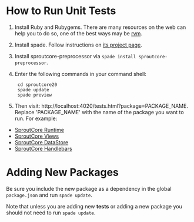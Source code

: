 # How to Run Unit Tests

1. Install Ruby and Rubygems. There are many resources on the web can help you to do so, one of the best ways may be [rvm](http://rvm.beginrescueend.com/).

2. Install spade. Follow instructions on [its project page](http://github.com/strobecorp/spade).

3. Install sproutcore-preprocessor via `spade install sproutcore-preprocessor`.

3. Enter the following commands in your command shell:

        cd sproutcore20
        spade update
        spade preview
    
4. Then visit: http://localhost:4020/tests.html?package=PACKAGE_NAME.  Replace 'PACKAGE_NAME' with the name of the package you want to run.  For example:

  * [SproutCore Runtime](http://localhost:4020/tests.html?package=sproutcore-runtime)
  * [SproutCore Views](http://localhost:4020/tests.html?package=sproutcore-views)
  * [SproutCore DataStore](http://localhost:4020/tests.html?package=sproutcore-datastore)
  * [SproutCore Handlebars](http://localhost:4020/tests.html?package=sproutcore-handlebars)
  
# Adding New Packages

Be sure you include the new package as a dependency in the global `package.json` and run `spade update`.

Note that unless you are adding new __tests__ or adding a new package you should not need to run `spade update`.


  
